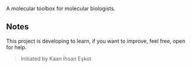 A molecular toolbox for molecular biologists.
## Notes
This project is developing to learn, if you want to improve, feel free, open for help.

> Initiated by Kaan İhsan Eşkut
